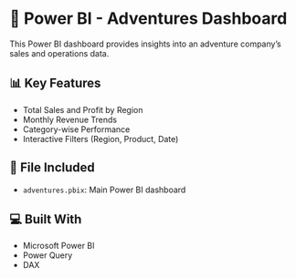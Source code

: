 # 🧭 Power BI - Adventures Dashboard

This Power BI dashboard provides insights into an adventure company’s sales and operations data.

## 📊 Key Features

- Total Sales and Profit by Region
- Monthly Revenue Trends
- Category-wise Performance
- Interactive Filters (Region, Product, Date)

## 📁 File Included

- `adventures.pbix`: Main Power BI dashboard

## 💻 Built With

- Microsoft Power BI
- Power Query
- DAX
